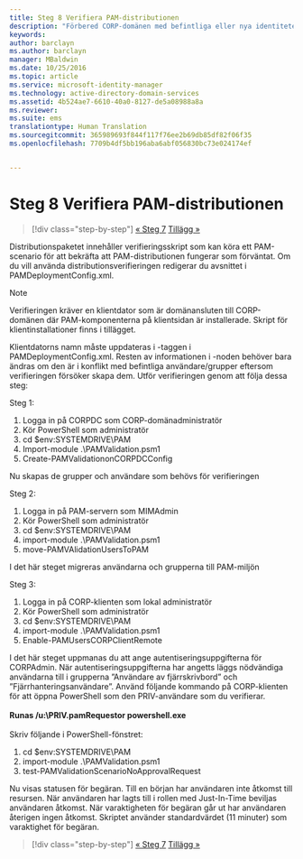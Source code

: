 ```yaml
---
title: Steg 8 Verifiera PAM-distributionen
description: "Förbered CORP-domänen med befintliga eller nya identiteter som ska hanteras av Privileged Identity Manager med hjälp av skript"
keywords: 
author: barclayn
ms.author: barclayn
manager: MBaldwin
ms.date: 10/25/2016
ms.topic: article
ms.service: microsoft-identity-manager
ms.technology: active-directory-domain-services
ms.assetid: 4b524ae7-6610-40a0-8127-de5a08988a8a
ms.reviewer: 
ms.suite: ems
translationtype: Human Translation
ms.sourcegitcommit: 365989693f844f117f76ee2b69db85df82f06f35
ms.openlocfilehash: 7709b4df5bb196aba6abf056830bc73e024174ef


---
```


# <a name="step-8-pam-deployment-verification"></a>Steg 8 Verifiera PAM-distributionen

>[!div class="step-by-step"]
[« Steg 7](sp1-step7-setup-sidhistory-sidfiltering.md)
[Tillägg »](sp1-pam-deployment-addendum.md)

Distributionspaketet innehåller verifieringsskript som kan köra ett PAM-scenario för att bekräfta att PAM-distributionen fungerar som förväntat.
Om du vill använda distributionsverifieringen redigerar du avsnittet <PamValidation/> i PAMDeploymentConfig.xml.

>[!NOTE]
>Verifieringen kräver en klientdator som är domänansluten till CORP-domänen där PAM-komponenterna på klientsidan är installerade. Skript för klientinstallationer finns i tillägget.

Klientdatorns namn måste uppdateras i <PAMValidationClient/>-taggen i PAMDeploymentConfig.xml. Resten av informationen i <PAMValidation/>-noden behöver bara ändras om den är i konflikt med befintliga användare/grupper eftersom verifieringen försöker skapa dem.
Utför verifieringen genom att följa dessa steg:

Steg 1:

1. Logga in på CORPDC som CORP-domänadministratör
2. Kör PowerShell som administratör
3. cd $env:SYSTEMDRIVE\PAM
4. Import-module .\PAMValidation.psm1
5. Create-PAMValidationonCORPDCConfig

Nu skapas de grupper och användare som behövs för verifieringen

Steg 2:

1. Logga in på PAM-servern som MIMAdmin
2. Kör PowerShell som administratör
3. cd $env:SYSTEMDRIVE\PAM
4. import-module .\PAMValidation.psm1
5. move-PAMVAlidationUsersToPAM

I det här steget migreras användarna och grupperna till PAM-miljön

Steg 3:

1. Logga in på CORP-klienten som lokal administratör
2. Kör PowerShell som administratör
3. cd $env:SYSTEMDRIVE\PAM
4. import-module .\PAMValidation.psm1
5. Enable-PAMUsersCORPClientRemote


I det här steget uppmanas du att ange autentiseringsuppgifterna för CORPAdmin. När autentiseringsuppgifterna har angetts läggs nödvändiga användarna till i grupperna ”Användare av fjärrskrivbord” och ”Fjärrhanteringsanvändare”.
Använd följande kommando på CORP-klienten för att öppna PowerShell som den PRIV-användare som du verifierar. </br></br>
**Runas /u:<PRIV domain>\PRIV.pamRequestor powershell.exe**  </br></br>
Skriv följande i PowerShell-fönstret:

1. cd $env:SYSTEMDRIVE\PAM
2. import-module .\PAMValidation.psm1
3. test-PAMValidationScenarioNoApprovalRequest


  Nu visas statusen för begäran.
  Till en början har användaren inte åtkomst till resursen. När användaren har lagts till i rollen med Just-In-Time beviljas användaren åtkomst. När varaktigheten för begäran går ut har användaren återigen ingen åtkomst.
  Skriptet använder standardvärdet (11 minuter) som varaktighet för begäran.

>[!div class="step-by-step"]
[« Steg 7](sp1-step7-setup-sidhistory-sidfiltering.md)
[Tillägg »](sp1-pam-deployment-addendum.md)



<!--HONumber=Nov16_HO2-->


